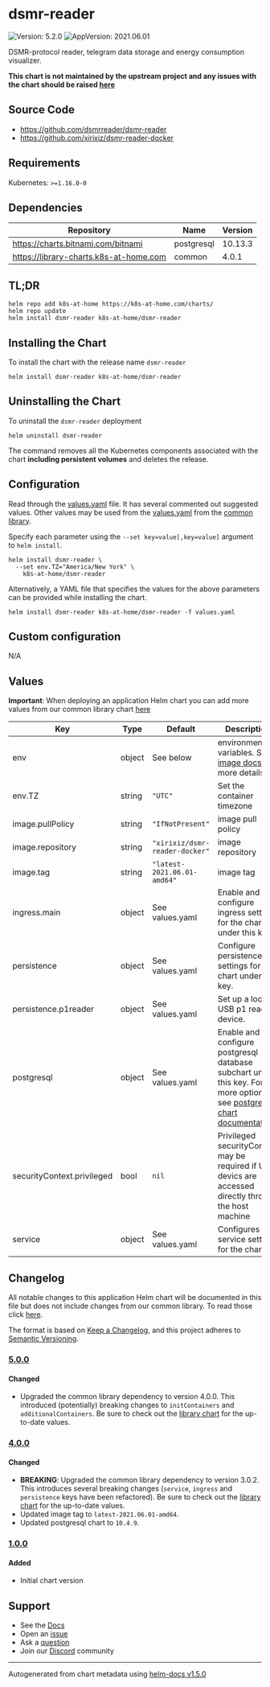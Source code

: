 # dsmr-reader

![Version: 5.2.0](https://img.shields.io/badge/Version-5.2.0-informational?style=flat-square) ![AppVersion: 2021.06.01](https://img.shields.io/badge/AppVersion-2021.06.01-informational?style=flat-square)

DSMR-protocol reader, telegram data storage and energy consumption visualizer.

**This chart is not maintained by the upstream project and any issues with the chart should be raised [here](https://github.com/k8s-at-home/charts/issues/new/choose)**

## Source Code

* <https://github.com/dsmrreader/dsmr-reader>
* <https://github.com/xirixiz/dsmr-reader-docker>

## Requirements

Kubernetes: `>=1.16.0-0`

## Dependencies

| Repository | Name | Version |
|------------|------|---------|
| https://charts.bitnami.com/bitnami | postgresql | 10.13.3 |
| https://library-charts.k8s-at-home.com | common | 4.0.1 |

## TL;DR

```console
helm repo add k8s-at-home https://k8s-at-home.com/charts/
helm repo update
helm install dsmr-reader k8s-at-home/dsmr-reader
```

## Installing the Chart

To install the chart with the release name `dsmr-reader`

```console
helm install dsmr-reader k8s-at-home/dsmr-reader
```

## Uninstalling the Chart

To uninstall the `dsmr-reader` deployment

```console
helm uninstall dsmr-reader
```

The command removes all the Kubernetes components associated with the chart **including persistent volumes** and deletes the release.

## Configuration

Read through the [values.yaml](./values.yaml) file. It has several commented out suggested values.
Other values may be used from the [values.yaml](https://github.com/k8s-at-home/library-charts/tree/main/charts/stable/common/values.yaml) from the [common library](https://github.com/k8s-at-home/library-charts/tree/main/charts/stable/common).

Specify each parameter using the `--set key=value[,key=value]` argument to `helm install`.

```console
helm install dsmr-reader \
  --set env.TZ="America/New York" \
    k8s-at-home/dsmr-reader
```

Alternatively, a YAML file that specifies the values for the above parameters can be provided while installing the chart.

```console
helm install dsmr-reader k8s-at-home/dsmr-reader -f values.yaml
```

## Custom configuration

N/A

## Values

**Important**: When deploying an application Helm chart you can add more values from our common library chart [here](https://github.com/k8s-at-home/library-charts/tree/main/charts/stable/common)

| Key | Type | Default | Description |
|-----|------|---------|-------------|
| env | object | See below | environment variables. See [image docs](https://github.com/xirixiz/dsmr-reader-docker#dsmr-reader---environment-variables) for more details. |
| env.TZ | string | `"UTC"` | Set the container timezone |
| image.pullPolicy | string | `"IfNotPresent"` | image pull policy |
| image.repository | string | `"xirixiz/dsmr-reader-docker"` | image repository |
| image.tag | string | `"latest-2021.06.01-amd64"` | image tag |
| ingress.main | object | See values.yaml | Enable and configure ingress settings for the chart under this key. |
| persistence | object | See values.yaml | Configure persistence settings for the chart under this key. |
| persistence.p1reader | object | See values.yaml | Set up a local USB p1 reader device. |
| postgresql | object | See values.yaml | Enable and configure postgresql database subchart under this key.    For more options see [postgresql chart documentation](https://github.com/bitnami/charts/tree/master/bitnami/postgresql) |
| securityContext.privileged | bool | `nil` | Privileged securityContext may be required if USB devics are accessed directly through the host machine |
| service | object | See values.yaml | Configures service settings for the chart. |

## Changelog

All notable changes to this application Helm chart will be documented in this file but does not include changes from our common library. To read those click [here](https://github.com/k8s-at-home/library-charts/tree/main/charts/stable/common#changelog).

The format is based on [Keep a Changelog](https://keepachangelog.com/en/1.0.0/), and this project adheres to [Semantic Versioning](https://semver.org/spec/v2.0.0.html).

### [5.0.0]

#### Changed

- Upgraded the common library dependency to version 4.0.0. This introduced (potentially) breaking changes to `initContainers` and `additionalContainers`. Be sure to check out the [library chart](https://github.com/k8s-at-home/library-charts/blob/common-4.0.0/charts/stable/common/) for the up-to-date values.

### [4.0.0]

#### Changed

- **BREAKING**: Upgraded the common library dependency to version 3.0.2. This introduces several breaking changes (`service`, `ingress` and `persistence` keys have been refactored).
  Be sure to check out the [library chart](https://github.com/k8s-at-home/library-charts/blob/common-3.0.2/charts/stable/common/) for the up-to-date values.
- Updated image tag to `latest-2021.06.01-amd64`.
- Updated postgresql chart to `10.4.9`.

### [1.0.0]

#### Added

- Initial chart version

[5.0.0]: #500
[4.0.0]: #400
[1.0.0]: #100

## Support

- See the [Docs](https://docs.k8s-at-home.com/our-helm-charts/getting-started/)
- Open an [issue](https://github.com/k8s-at-home/charts/issues/new/choose)
- Ask a [question](https://github.com/k8s-at-home/organization/discussions)
- Join our [Discord](https://discord.gg/sTMX7Vh) community

----------------------------------------------
Autogenerated from chart metadata using [helm-docs v1.5.0](https://github.com/norwoodj/helm-docs/releases/v1.5.0)
